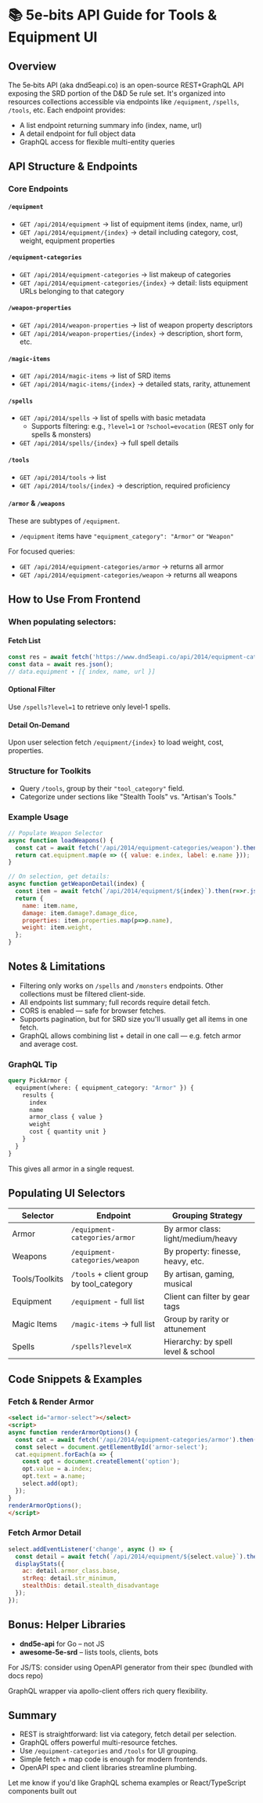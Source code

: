 # 📚 5e‑bits API Guide for Tools & Equipment UI

## Overview

The 5e‑bits API (aka dnd5eapi.co) is an open-source REST+GraphQL API exposing the SRD portion of the D&D 5e rule set. It's organized into resources collections accessible via endpoints like `/equipment`, `/spells`, `/tools`, etc. Each endpoint provides:

- A list endpoint returning summary info (index, name, url)
- A detail endpoint for full object data
- GraphQL access for flexible multi-entity queries

## API Structure & Endpoints

### Core Endpoints

#### `/equipment`
- `GET /api/2014/equipment` → list of equipment items (index, name, url)
- `GET /api/2014/equipment/{index}` → detail including category, cost, weight, equipment properties

#### `/equipment-categories`
- `GET /api/2014/equipment-categories` → list makeup of categories
- `GET /api/2014/equipment-categories/{index}` → detail: lists equipment URLs belonging to that category

#### `/weapon-properties`
- `GET /api/2014/weapon-properties` → list of weapon property descriptors
- `GET /api/2014/weapon-properties/{index}` → description, short form, etc.

#### `/magic-items`
- `GET /api/2014/magic-items` → list of SRD items
- `GET /api/2014/magic-items/{index}` → detailed stats, rarity, attunement

#### `/spells`
- `GET /api/2014/spells` → list of spells with basic metadata
  - Supports filtering: e.g., `?level=1` or `?school=evocation` (REST only for spells & monsters)
- `GET /api/2014/spells/{index}` → full spell details

#### `/tools`
- `GET /api/2014/tools` → list
- `GET /api/2014/tools/{index}` → description, required proficiency

#### `/armor` & `/weapons`
These are subtypes of `/equipment`.

- `/equipment` items have `"equipment_category": "Armor"` or `"Weapon"`

For focused queries:

- `GET /api/2014/equipment-categories/armor` → returns all armor
- `GET /api/2014/equipment-categories/weapon` → returns all weapons

## How to Use From Frontend

### When populating selectors:

#### Fetch List

```javascript
const res = await fetch('https://www.dnd5eapi.co/api/2014/equipment-categories/armor');
const data = await res.json();
// data.equipment ∙ [{ index, name, url }]
```

#### Optional Filter
Use `/spells?level=1` to retrieve only level‑1 spells.

#### Detail On‑Demand
Upon user selection fetch `/equipment/{index}` to load weight, cost, properties.

### Structure for Toolkits

- Query `/tools`, group by their `"tool_category"` field.
- Categorize under sections like "Stealth Tools" vs. "Artisan's Tools."

### Example Usage

```javascript
// Populate Weapon Selector
async function loadWeapons() {
  const cat = await fetch('/api/2014/equipment-categories/weapon').then(r=>r.json());
  return cat.equipment.map(e => ({ value: e.index, label: e.name }));
}

// On selection, get details:
async function getWeaponDetail(index) {
  const item = await fetch(`/api/2014/equipment/${index}`).then(r=>r.json());
  return {
    name: item.name,
    damage: item.damage?.damage_dice,
    properties: item.properties.map(p=>p.name),
    weight: item.weight,
  };
}
```

## Notes & Limitations

- Filtering only works on `/spells` and `/monsters` endpoints. Other collections must be filtered client-side.
- All endpoints list summary; full records require detail fetch.
- CORS is enabled — safe for browser fetches.
- Supports pagination, but for SRD size you'll usually get all items in one fetch.
- GraphQL allows combining list + detail in one call — e.g. fetch armor and average cost.

### GraphQL Tip

```graphql
query PickArmor {
  equipment(where: { equipment_category: "Armor" }) {
    results {
      index
      name
      armor_class { value }
      weight
      cost { quantity unit }
    }
  }
}
```

This gives all armor in a single request.

## Populating UI Selectors

| Selector | Endpoint | Grouping Strategy |
|----------|----------|-------------------|
| Armor | `/equipment-categories/armor` | By armor class: light/medium/heavy |
| Weapons | `/equipment-categories/weapon` | By property: finesse, heavy, etc. |
| Tools/Toolkits | `/tools` + client group by tool_category | By artisan, gaming, musical |
| Equipment | `/equipment` - full list | Client can filter by gear tags |
| Magic Items | `/magic-items` → full list | Group by rarity or attunement |
| Spells | `/spells?level=X` | Hierarchy: by spell level & school |

## Code Snippets & Examples

### Fetch & Render Armor

```html
<select id="armor-select"></select>
<script>
async function renderArmorOptions() {
  const cat = await fetch('/api/2014/equipment-categories/armor').then(r=>r.json());
  const select = document.getElementById('armor-select');
  cat.equipment.forEach(a => {
    const opt = document.createElement('option');
    opt.value = a.index;
    opt.text = a.name;
    select.add(opt);
  });
}
renderArmorOptions();
</script>
```

### Fetch Armor Detail

```javascript
select.addEventListener('change', async () => {
  const detail = await fetch(`/api/2014/equipment/${select.value}`).then(r=>r.json());
  displayStats({
    ac: detail.armor_class.base,
    strReq: detail.str_minimum,
    stealthDis: detail.stealth_disadvantage
  });
});
```

## Bonus: Helper Libraries

- **dnd5e-api** for Go – not JS
- **awesome-5e-srd** – lists tools, clients, bots

For JS/TS: consider using OpenAPI generator from their spec (bundled with docs repo)

GraphQL wrapper via apollo-client offers rich query flexibility.

## Summary

- REST is straightforward: list via category, fetch detail per selection.
- GraphQL offers powerful multi-resource fetches.
- Use `/equipment-categories` and `/tools` for UI grouping.
- Simple fetch + map code is enough for modern frontends.
- OpenAPI spec and client libraries streamline plumbing.

Let me know if you'd like GraphQL schema examples or React/TypeScript components built out